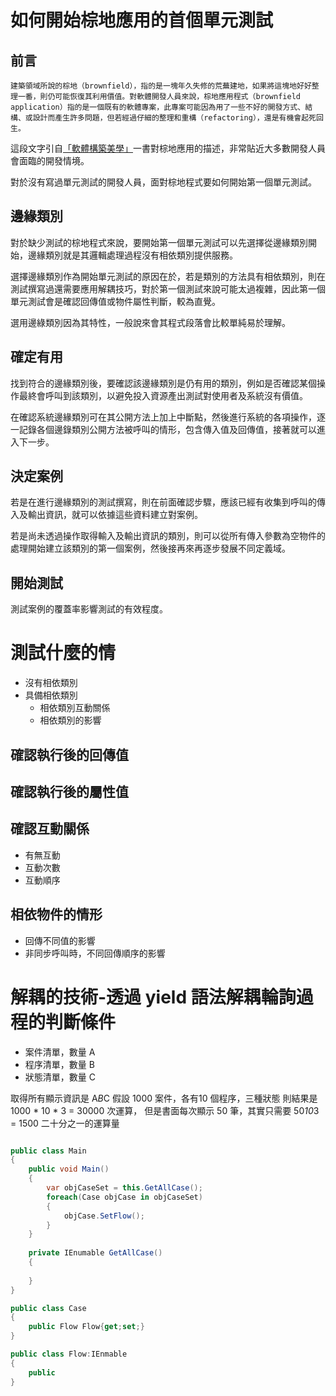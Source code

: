 # 如何開始棕地應用的首個單元測試

## 前言
 
    建築領域所說的棕地（brownfield），指的是一塊年久失修的荒蕪建地，如果將這塊地好好整理一番，則仍可能恢復其利用價值。對軟體開發人員來說，棕地應用程式（brownfield application）指的是一個既有的軟體專案，此專案可能因為用了一些不好的開發方式、結構、或設計而產生許多問題，但若經過仔細的整理和重構（refactoring），還是有機會起死回生。

 這段文字引自[「軟體構築美學」][1]一書對棕地應用的描述，非常貼近大多數開發人員會面臨的開發情境。
 
 對於沒有寫過單元測試的開發人員，面對棕地程式要如何開始第一個單元測試。

## 邊緣類別
 對於缺少測試的棕地程式來說，要開始第一個單元測試可以先選擇從邊緣類別開始，邊緣類別就是其邏輯處理過程沒有相依類別提供服務。

 選擇邊緣類別作為開始單元測試的原因在於，若是類別的方法具有相依類別，則在測試撰寫過還需要應用解耦技巧，對於第一個測試來說可能太過複雜，因此第一個單元測試會是確認回傳值或物件屬性判斷，較為直覺。

 選用邊綠類別因為其特性，一般說來會其程式段落會比較單純易於理解。
## 確定有用
 找到符合的邊緣類別後，要確認該邊緣類別是仍有用的類別，例如是否確認某個操作最終會呼叫到該類別，以避免投入資源產出測試對使用者及系統沒有價值。

 在確認系統邊緣類別可在其公開方法上加上中斷點，然後進行系統的各項操作，逐一記錄各個邊錄類別公開方法被呼叫的情形，包含傳入值及回傳值，接著就可以進入下一步。

## 決定案例
 若是在進行邊緣類別的測試撰寫，則在前面確認步驟，應該已經有收集到呼叫的傳入及輸出資訊，就可以依據這些資料建立對案例。
 
 若是尚未透過操作取得輸入及輸出資訊的類別，則可以從所有傳入參數為空物件的處理開始建立該類別的第一個案例，然後接再來再逐步發展不同定義域。

## 開始測試
測試案例的覆蓋率影響測試的有效程度。


[1]:https://www.books.com.tw/products/0010485217 "軟體構築美學：當專案團隊遇上失控程式，最真實的解決方案"


# 測試什麼的情
* 沒有相依類別
* 具備相依類別
    * 相依類別互動關係
    * 相依類別的影響

## 確認執行後的回傳值
## 確認執行後的屬性值
## 確認互動關係
* 有無互動
* 互動次數
* 互動順序
## 相依物件的情形
* 回傳不同值的影響
* 非同步呼叫時，不同回傳順序的影響

# 解耦的技術-透過 yield 語法解耦輪詢過程的判斷條件

* 案件清單，數量 A
* 程序清單，數量 B
* 狀態清單，數量 C

取得所有顯示資訊是 A*B*C 假設 1000 案件，各有10 個程序，三種狀態
則結果是  1000 * 10 * 3 = 30000 次運算，
但是書面每次顯示 50 筆，其實只需要 50*10*3 = 1500 二十分之一的運算量

```csharp

public class Main
{
    public void Main()
    {
        var objCaseSet = this.GetAllCase();
        foreach(Case objCase in objCaseSet)
        {
            objCase.SetFlow();
        } 
    }
    
    private IEnumable GetAllCase()
    {
        
    }
}

public class Case
{
    public Flow Flow{get;set;}
}

public class Flow:IEnmable
{
    public 
}
```